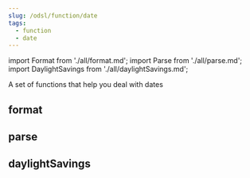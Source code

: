 ```yaml
---
slug: /odsl/function/date
tags:
  - function
  - date
---
```

import Format from './all/format.md';
import Parse from './all/parse.md';
import DaylightSavings from './all/daylightSavings.md';

A set of functions that help you deal with dates

## format
<Format  />

## parse
<Parse  />

## daylightSavings
<DaylightSavings />